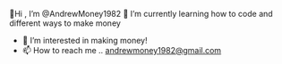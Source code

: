 
<!---
AndrewMoney1982/AndrewMoney1982 is a ✨ special ✨ repository because its `README.md` (this file) appears on your GitHub profile.
You can click the Preview link to take a look at your changes.
--->
 👋Hi , I’m @AndrewMoney1982
 🌱 I’m currently learning how to code and different ways to make money
- 👀 I’m interested in making money!
- 📫 How to reach me .. andrewmoney1982@gmail.com 
